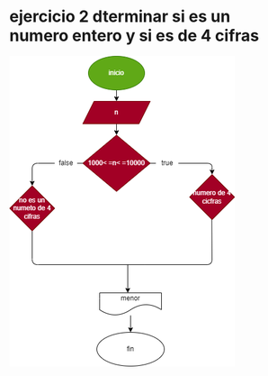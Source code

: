 # ejercicio 2 dterminar si es un numero entero y si es de 4 cifras

![diagrama de flujo](diagrama.png "diagrama de flujo ")